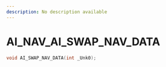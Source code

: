 ```yaml
---
description: No description available 
---
```


# AI_NAV\_AI_SWAP_NAV_DATA

```cpp
void AI_SWAP_NAV_DATA(int _Unk0);
```